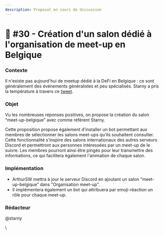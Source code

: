 ```yaml
---
description: Proposal en cours de discussion
---
```


# 💬 #30 - Création d'un salon dédié à l'organisation de meet-up en Belgique

### Contexte

Il n'existe pas aujourd'hui de meetup dédié à la DeFi en Belgique : ce sont généralement des événements généralistes et peu spécialisés. Starny a pris la température à travers ce [tweet](https://twitter.com/StarnyDeFi/status/1584562099355004928).

### Objet

Vu les nombreuses réponses positives, on propose la création du salon “meet-up-belgique” avec comme référent Starny.

Cette proposition propose également d'installer un bot permettant aux membres de sélectionner les salons meet-ups qu'ils souhaitent consulter. Cette fonctionnalité s'inspire des salons internationaux des autres serveurs Discord et permettront aux personnes intéressées par un meet-up de le suivre. Les membres pourront ainsi être pingés pour leur transmettre des informations, ce qui facilitera également l'animation de chaque salon.

### Implémentation

* ArthurSW mettra à jour le serveur Discord en ajoutant un salon “meet-up-belgique” dans "Organisation meet-up".&#x20;
* Il implémentera également un bot qui attribuera par emoji-réaction un rôle pour chaque meet-up.

### Rédacteur

@starny

\
